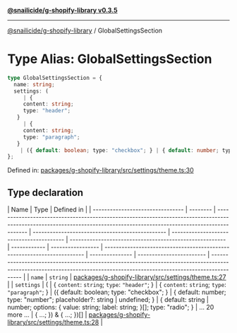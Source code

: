 [**@snailicide/g-shopify-library v0.3.5**](../README.md)

---

[@snailicide/g-shopify-library](../README.md) / GlobalSettingsSection

# Type Alias: GlobalSettingsSection

```ts
type GlobalSettingsSection = {
  name: string;
  settings: (
     | {
     content: string;
     type: "header";
   }
     | {
     content: string;
     type: "paragraph";
   }
    | ({ default: boolean; type: "checkbox"; } | { default: number; type: "number"; placeholder?: string | undefined; } | { default: string | number; options: { value: string; label: string; }[]; type: "radio"; } | ... 20 more ... | { ...; }) & { ...; })[];
};
```

Defined in:
[packages/g-shopify-library/src/settings/theme.ts:30](https://github.com/gbtunney/snailicide-monorepo/blob/master/packages/g-shopify-library/src/settings/theme.ts#L30)

## Type declaration

| Name                             | Type     | Defined in                                                                                                                                                              |
| -------------------------------- | -------- | ----------------------------------------------------------------------------------------------------------------------------------------------------------------------- | ----------------------------------------------- | ---------------------------------------- | ------------------------------------------------------- | ------------ | ----------------- | ----------------------------------------------------------------------- | --------------- | ------------------------ | ----------------------------------------------------------------------------------------------------------------------------------------------------------------------- |
| <a id="name"></a> `name`         | `string` | [packages/g-shopify-library/src/settings/theme.ts:27](https://github.com/gbtunney/snailicide-monorepo/blob/master/packages/g-shopify-library/src/settings/theme.ts#L27) |
| <a id="settings"></a> `settings` | (        | { `content`: `string`; `type`: `"header"`; }                                                                                                                            | { `content`: `string`; `type`: `"paragraph"`; } | ({ default: boolean; type: "checkbox"; } | { default: number; type: "number"; placeholder?: string | undefined; } | { default: string | number; options: { value: string; label: string; }\[]; type: "radio"; } | ... 20 more ... | { ...; }) & { ...; })\[] | [packages/g-shopify-library/src/settings/theme.ts:28](https://github.com/gbtunney/snailicide-monorepo/blob/master/packages/g-shopify-library/src/settings/theme.ts#L28) |
